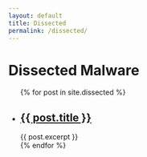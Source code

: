 ```yaml
---
layout: default
title: Dissected
permalink: /dissected/
---
```


<h1>Dissected Malware</h1>

<ul>
  {% for post in site.dissected %}
    <li>
      <h2><a href="{{ post.url }}">{{ post.title }}</a></h2>
      {{ post.excerpt }}
    </li>
  {% endfor %}
</ul>

